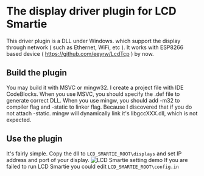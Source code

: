 # The display driver plugin for LCD Smartie

This driver plugin is a DLL under Windows. which support the display through network ( such as Ethernet, WiFi, etc ). It works with ESP8266 based device ( https://github.com/eeyrw/LcdTcp ) by now.
## Build the plugin
You may build it with MSVC or mingw32. I create a project file with IDE CodeBlocks. When you use MSVC, you should specify the .def file to generate correct DLL. When you use mingw, you should add -m32 to compiler flag and -static to linker flag. Because I discovered that if you do not attach -static. mingw will dynamically link it's libgccXXX.dll, which is not expected.  
## Use the plugin
It's fairly simple. Copy the dll to `LCD_SMARTIE_ROOT\displays` and set IP address and port of your display.
![LCD Smartie setting demo](https://picasaweb.google.com/107384983838237380474/6521878153860292481#6521878154250877698 "LCD Smartie setting demo")
If you are failed to run LCD Smartie you could edit `LCD_SMARTIE_ROOT\config.in` 
<!--stackedit_data:
eyJoaXN0b3J5IjpbLTYzNjA2ODQzMl19
-->